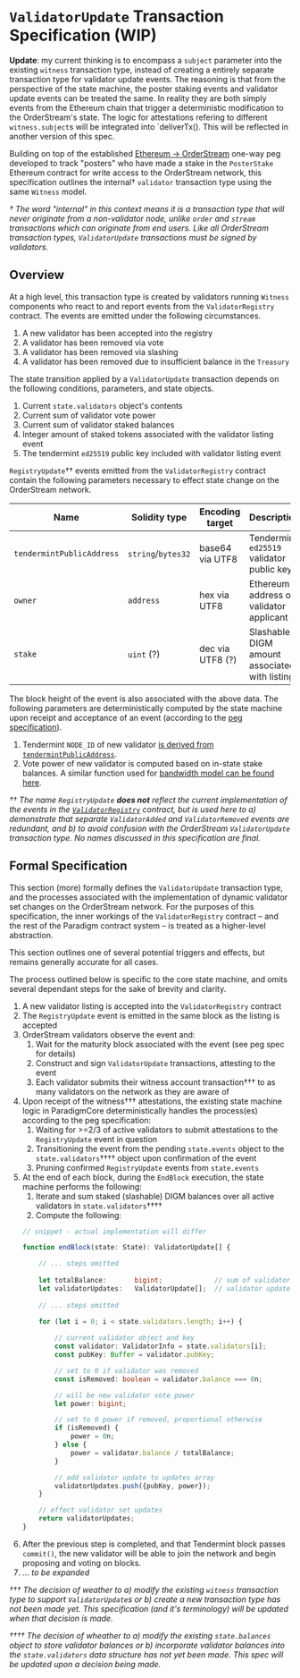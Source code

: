 # `ValidatorUpdate` Transaction Specification (WIP)

**Update**: my current thinking is to encompass a `subject` parameter into the existing `witness` transaction type, instead of creating a entirely separate transaction type for validator update events. The reasoning is that from the perspective of the state machine, the poster staking events and validator update events can be treated the same. In reality they are both simply events from the Ethereum chain that trigger a deterministic modification to the OrderStream's state. The logic for attestations refering to different `witness.subject`s will be integrated into `deliverTx(). This will be reflected in another version of this spec.  

Building on top of the established [Ethereum -> OrderStream](./ethereum-peg-spec.md) one-way peg developed to track "posters" who have made a stake in the `PosterStake` Ethereum contract for write access to the OrderStream network, this specification outlines the internal† `validator` transaction type using the same `Witness` model. 

*† The word "internal" in this context means it is a transaction type that will never originate from a non-validator node, unlike `order` and `stream` transactions which can originate from end users. Like all OrderStream transaction types, `ValidatorUpdate` transactions must be signed by validators.*

## Overview
At a high level, this transaction type is created by validators running `Witness` components who react to and report events from the `ValidatorRegistry` contract. The events are emitted under the following circumstances.

1. A new validator has been accepted into the registry
1. A validator has been removed via vote
1. A validator has been removed via slashing
1. A validator has been removed due to insufficient balance in the `Treasury`

The state transition applied by a `ValidatorUpdate` transaction depends on the following conditions, parameters, and state objects.

1. Current `state.validators` object's contents
1. Current sum of validator vote power
1. Current sum of validator staked balances
1. Integer amount of staked tokens associated with the validator listing event
1. The tendermint `ed25519` public key included with validator listing event

`RegistryUpdate`†† events emitted from the `ValidatorRegistry` contract contain the following parameters necessary to effect state change on the OrderStream network.

|Name|Solidity type|Encoding target|Description|
|-|-|-|-|
|`tendermintPublicAddress`|`string`/`bytes32`|base64 via UTF8|Tendermint `ed25519` validator public key|
|`owner`|`address`|hex via UTF8| Ethereum address of validator applicant|
|`stake`|`uint` (?)|dec via UTF8 (?)| Slashable DIGM amount associated with listing

The block height of the event is also associated with the above data. The following parameters are deterministically computed by the state machine upon receipt and acceptance of an event (according to the [peg specification](./ethereum-peg-spec.md)).

1. Tendermint `NODE_ID` of new validator [is derived from `tendermintPublicAddress`](https://github.com/ParadigmFoundation/ParadigmCore/blob/master/src/util/static/valFunctions.ts#L23).
1. Vote power of new validator is computed based on in-state stake balances. A similar function used for [bandwidth model can be found here](https://github.com/ParadigmFoundation/ParadigmCore/blob/dev/src/core/util/utils.ts#L115).

*†† The name `RegistryUpdate` __does not__ reflect the current implementation of the events in the [`ValidatorRegistry`](https://github.com/ParadigmFoundation/ParadigmContracts/blob/master/contracts/ValidatorRegistry.sol) contract, but is used here to a) demonstrate that separate `ValidatorAdded` and `ValidatorRemoved` events are redundant, and b) to avoid confusion with the OrderStream `ValidatorUpdate` transaction type. No names discussed in this specification are final.*

## Formal Specification

This section (more) formally defines the `ValidatorUpdate` transaction type, and the processes associated with the implementation of dynamic validator set changes on the OrderStream network. For the purposes of this specification, the inner workings of the `ValidatorRegistry` contract – and the rest of the Paradigm contract system – is treated as a higher-level abstraction.

This section outlines one of several potential triggers and effects, but remains generally accurate for all cases.

The process outlined below is specific to the core state machine, and omits several dependant steps for the sake of brevity and clarity.

1. A new validator listing is accepted into the `ValidatorRegistry` contract
1. The `RegistryUpdate` event is emitted in the same block as the listing is accepted
1. OrderStream validators observe the event and:
   1. Wait for the maturity block associated with the event (see peg spec for details)
   1. Construct and sign `ValidatorUpdate` transactions, attesting to the event
   1. Each validator submits their witness account transaction††† to as many validators on the network as they are aware of
1. Upon receipt of the witness††† attestations, the existing state machine logic in ParadigmCore deterministically handles the process(es) according to the peg specification:
    1. Waiting for >=2/3 of active validators to submit attestations to the `RegistryUpdate` event in question
    1. Transitioning the event from the pending `state.events` object to the `state.validators`†††† object upon confirmation of the event
    1. Pruning confirmed `RegistryUpdate` events from `state.events`
1. At the end of each block, during the `EndBlock` execution, the state machine performs the following:
    1. Iterate and sum staked (slashable) DIGM balances over all active validators in `state.validators`††††
    1. Compute the following:
    ```ts
    // snippet - actual implementation will differ

    function endBlock(state: State): ValidatorUpdate[] {

        // ... steps omitted
        
        let totalBalance:       bigint;             // sum of validator staked balances
        let validatorUpdates:   ValidatorUpdate[];  // validator updates to effect 
        
        // ... steps omitted

        for (let i = 0; i < state.validators.length; i++) {
            
            // current validator object and key
            const validator: ValidatorInfo = state.validators[i];
            const pubKey: Buffer = validator.pubKey;

            // set to 0 if validator was removed 
            const isRemoved: boolean = validator.balance === 0n;

            // will be new validator vote power
            let power: bigint;

            // set to 0 power if removed, proportional otherwise
            if (isRemoved) {
                power = 0n;
            } else {
                power = validator.balance / totalBalance;
            }

            // add validator update to updates array
            validatorUpdates.push({pubKey, power});
        }

        // effect validator set updates
        return validatorUpdates;
    }
    ```
1. After the previous step is completed, and that Tendermint block passes `commit()`, the new validator will be able to join the network and begin proposing and voting on blocks.
1. _... to be expanded_

*††† The decision of weather to a) modify the existing `witness` transaction type to support `ValidatorUpdate`s or b) create a new transaction type has not been made yet. This specification (and it's terminology) will be updated when that decision is made.*

*†††† The decision of wheather to a) modify the existing `state.balances` object to store validator balances or b) incorporate validator balances into the `state.validators` data structure has not yet been made. This spec will be updated upon a decision being made.*